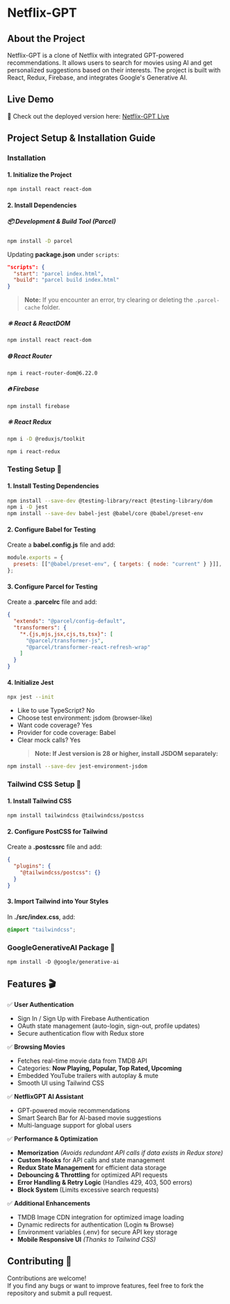 # Netflix-GPT
## About the Project
Netflix-GPT is a clone of Netflix with integrated GPT-powered recommendations. It allows users to search for movies using AI and get personalized suggestions based on their interests. The project is built with React, Redux, Firebase, and integrates Google's Generative AI.
## Live Demo
🚀 Check out the deployed version here: [Netflix-GPT Live](https://netflix-gpt-rahul-r-devadiga.vercel.app/)


## Project Setup & Installation Guide

### Installation

#### 1. Initialize the Project

```sh
npm install react react-dom
```

#### 2. Install Dependencies

##### :package: Development & Build Tool (Parcel)

```sh
npm install -D parcel
```

Updating **package.json** under `scripts`:

```json
"scripts": {
  "start": "parcel index.html",
  "build": "parcel build index.html"
}
```

> **Note:** If you encounter an error, try clearing or deleting the `.parcel-cache` folder.

##### :atom_symbol: React & ReactDOM

```sh
npm install react react-dom
```

##### :globe_with_meridians: React Router

```sh
npm i react-router-dom@6.22.0
```

##### :fire: Firebase

```sh
npm install firebase
```

##### :atom_symbol: React Redux

```sh
npm i -D @reduxjs/toolkit
```

```sh
npm i react-redux
```

### Testing Setup :test_tube:

#### 1. Install Testing Dependencies

```sh
npm install --save-dev @testing-library/react @testing-library/dom
npm i -D jest
npm install --save-dev babel-jest @babel/core @babel/preset-env
```

#### 2. Configure Babel for Testing

Create a **babel.config.js** file and add:

```js
module.exports = {
  presets: [["@babel/preset-env", { targets: { node: "current" } }]],
};
```

#### 3. Configure Parcel for Testing

Create a **.parcelrc** file and add:

```json
{
  "extends": "@parcel/config-default",
  "transformers": {
    "*.{js,mjs,jsx,cjs,ts,tsx}": [
      "@parcel/transformer-js",
      "@parcel/transformer-react-refresh-wrap"
    ]
  }
}
```

#### 4. Initialize Jest

```sh
npx jest --init
```

- Like to use TypeScript? No
- Choose test environment: jsdom (browser-like)
- Want code coverage? Yes
- Provider for code coverage: Babel
- Clear mock calls? Yes
  > **Note: If Jest version is 28 or higher, install JSDOM separately:**

```sh
npm install --save-dev jest-environment-jsdom
```

### Tailwind CSS Setup :art:

#### 1. Install Tailwind CSS

```sh
npm install tailwindcss @tailwindcss/postcss
```

#### 2. Configure PostCSS for Tailwind

Create a **.postcssrc** file and add:

```json
{
  "plugins": {
    "@tailwindcss/postcss": {}
  }
}
```

#### 3. Import Tailwind into Your Styles

In **./src/index.css**, add:

```css
@import "tailwindcss";
```

### GoogleGenerativeAI Package :robot:

```npm
npm install -D @google/generative-ai
```

## Features 🎬
✅ **User Authentication**  
   - Sign In / Sign Up with Firebase Authentication  
   - OAuth state management (auto-login, sign-out, profile updates)  
   - Secure authentication flow with Redux store  

✅ **Browsing Movies**  
   - Fetches real-time movie data from TMDB API  
   - Categories: **Now Playing, Popular, Top Rated, Upcoming**  
   - Embedded YouTube trailers with autoplay & mute  
   - Smooth UI using Tailwind CSS  

✅ **NetflixGPT AI Assistant**  
   - GPT-powered movie recommendations  
   - Smart Search Bar for AI-based movie suggestions  
   - Multi-language support for global users  

✅ **Performance & Optimization**
   - **Memorization** *(Avoids redundant API calls if data exists in Redux store)*  
   - **Custom Hooks** for API calls and state management  
   - **Redux State Management** for efficient data storage  
   - **Debouncing & Throttling** for optimized API requests  
   - **Error Handling & Retry Logic** (Handles 429, 403, 500 errors)  
   - **Block System** (Limits excessive search requests)  

✅ **Additional Enhancements**  
   - TMDB Image CDN integration for optimized image loading  
   - Dynamic redirects for authentication (Login ⇆ Browse)  
   - Environment variables (.env) for secure API key storage  
   - **Mobile Responsive UI** *(Thanks to Tailwind CSS)* 



## Contributing 🤝
Contributions are welcome!  
If you find any bugs or want to improve features, feel free to fork the repository and submit a pull request.  
